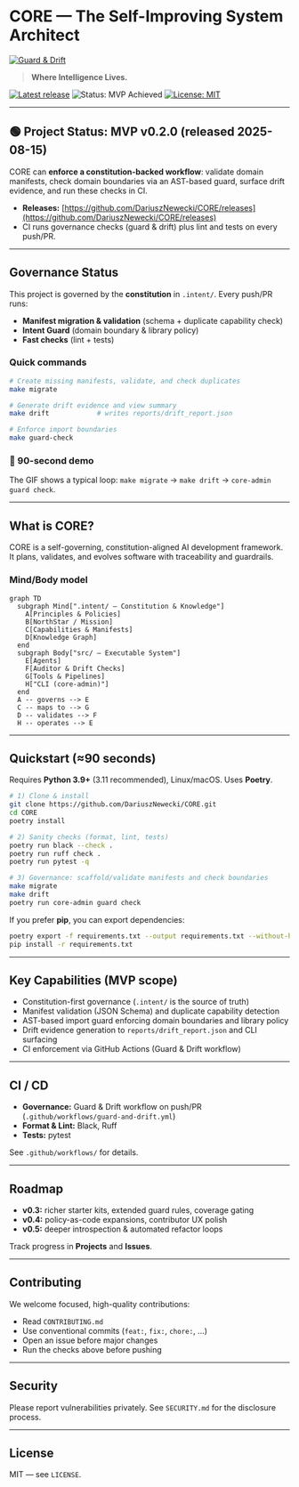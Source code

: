 # CORE — The Self-Improving System Architect

<!-- Governance Status -->

[![Guard & Drift](https://github.com/DariuszNewecki/CORE/actions/workflows/guard-and-drift.yml/badge.svg)](https://github.com/DariuszNewecki/CORE/actions/workflows/guard-and-drift.yml)

> **Where Intelligence Lives.**

[![Latest release](https://img.shields.io/github/v/release/DariuszNewecki/CORE?sort=semver)](https://github.com/DariuszNewecki/CORE/releases)
![Status: MVP Achieved](https://img.shields.io/badge/status-MVP%20achieved-brightgreen.svg)
[![License: MIT](https://img.shields.io/badge/License-MIT-yellow.svg)](LICENSE)

---

## 🟢 Project Status: **MVP v0.2.0** (released 2025-08-15)

CORE can **enforce a constitution-backed workflow**: validate domain manifests, check domain boundaries via an AST-based guard, surface drift evidence, and run these checks in CI.

* **Releases:** [https://github.com/DariuszNewecki/CORE/releases](https://github.com/DariuszNewecki/CORE/releases)
* CI runs governance checks (guard & drift) plus lint and tests on every push/PR.

---

## Governance Status

This project is governed by the **constitution** in `.intent/`. Every push/PR runs:

* **Manifest migration & validation** (schema + duplicate capability check)
* **Intent Guard** (domain boundary & library policy)
* **Fast checks** (lint + tests)

### Quick commands

```bash
# Create missing manifests, validate, and check duplicates
make migrate

# Generate drift evidence and view summary
make drift            # writes reports/drift_report.json

# Enforce import boundaries
make guard-check
```

### 🎥 90-second demo

The GIF shows a typical loop: `make migrate` → `make drift` → `core-admin guard check`.

---

## What is CORE?

CORE is a self-governing, constitution-aligned AI development framework. It plans, validates, and evolves software with traceability and guardrails.

### Mind/Body model

```mermaid
graph TD
  subgraph Mind[".intent/ — Constitution & Knowledge"]
    A[Principles & Policies]
    B[NorthStar / Mission]
    C[Capabilities & Manifests]
    D[Knowledge Graph]
  end
  subgraph Body["src/ — Executable System"]
    E[Agents]
    F[Auditor & Drift Checks]
    G[Tools & Pipelines]
    H["CLI (core-admin)"]
  end
  A -- governs --> E
  C -- maps to --> G
  D -- validates --> F
  H -- operates --> E
```

---

## Quickstart (≈90 seconds)

Requires **Python 3.9+** (3.11 recommended), Linux/macOS. Uses **Poetry**.

```bash
# 1) Clone & install
git clone https://github.com/DariuszNewecki/CORE.git
cd CORE
poetry install

# 2) Sanity checks (format, lint, tests)
poetry run black --check .
poetry run ruff check .
poetry run pytest -q

# 3) Governance: scaffold/validate manifests and check boundaries
make migrate
make drift
poetry run core-admin guard check
```

If you prefer **pip**, you can export dependencies:

```bash
poetry export -f requirements.txt --output requirements.txt --without-hashes
pip install -r requirements.txt
```

---

## Key Capabilities (MVP scope)

* Constitution-first governance (`.intent/` is the source of truth)
* Manifest validation (JSON Schema) and duplicate capability detection
* AST-based import guard enforcing domain boundaries and library policy
* Drift evidence generation to `reports/drift_report.json` and CLI surfacing
* CI enforcement via GitHub Actions (Guard & Drift workflow)

---

## CI / CD

* **Governance:** Guard & Drift workflow on push/PR (`.github/workflows/guard-and-drift.yml`)
* **Format & Lint:** Black, Ruff
* **Tests:** pytest

See `.github/workflows/` for details.

---

## Roadmap

* **v0.3:** richer starter kits, extended guard rules, coverage gating
* **v0.4:** policy-as-code expansions, contributor UX polish
* **v0.5:** deeper introspection & automated refactor loops

Track progress in **Projects** and **Issues**.

---

## Contributing

We welcome focused, high-quality contributions:

* Read `CONTRIBUTING.md`
* Use conventional commits (`feat:`, `fix:`, `chore:`, …)
* Open an issue before major changes
* Run the checks above before pushing

---

## Security

Please report vulnerabilities privately. See `SECURITY.md` for the disclosure process.

---

## License

MIT — see `LICENSE`.
